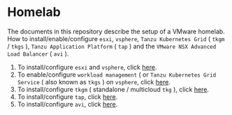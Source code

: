 # Homelab

The documents in this repository describe the setup of a VMware homelab. How to install/enable/configure `esxi`, `vsphere`, `Tanzu Kubernetes Grid` ( `tkgm` / `tkgs` ), `Tanzu Application Platform` ( `tap` ) and the `VMware NSX Advanced Load Balancer` ( `avi` ).

1) To install/configure `esxi` and `vsphere`, click [here](vsphere).
2) To enable/configure `workload management` ( or `Tanzu Kubernetes Grid Service` ( also known as `tkgs` ) on `vsphere`, click [here](tkgs).
3) To install/configure `tkgm` ( standalone / multicloud `tkg` ), click [here](tkgm).
4) To install/configure `tap`, click [here](tap).
5) To install/configure `avi`, click [here](avi/vsphere).
